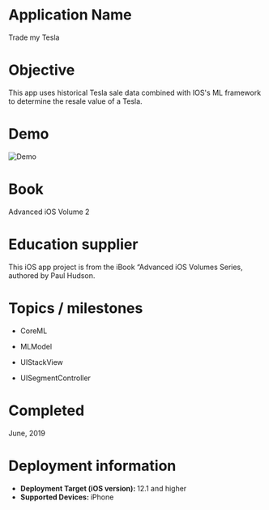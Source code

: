 # Application Name
Trade my Tesla

# Objective
This app uses historical Tesla sale data combined with IOS's ML framework to determine the resale value of a Tesla. 

# Demo
![Demo](Demo_08122019.gif)

# Book
Advanced iOS Volume 2

# Education supplier
This iOS app project is from the iBook “Advanced iOS Volumes Series, authored by Paul Hudson.

# Topics / milestones

- CoreML

- MLModel

- UIStackView

- UISegmentController


# Completed
June, 2019

# Deployment information
- <strong>Deployment Target (iOS version): </strong>12.1 and higher
- <strong>Supported Devices: </strong>iPhone

